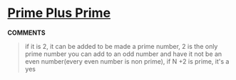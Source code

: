# [Prime Plus Prime](https://toph.co/p/prime-plus-prime)
__COMMENTS__
> if it is 2, it can be added to be made a prime number, 2 is the only prime number you can add to an odd number and have it not be an even number(every even number is non prime), if N +2 is prime, it's a yes 